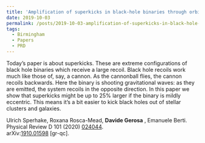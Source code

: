 ```yaml
---
title: 'Amplification of superkicks in black-hole binaries through orbital eccentricity'
date: 2019-10-03
permalink: /posts/2019-10-03-amplification-of-superkicks-in-black-hole-binaries-through-orbital-eccentricity
tags:
  - Birmingham
  - Papers
  - PRD
---
```


Today’s paper is about superkicks. These are extreme configurations of black hole binaries which receive a large recoil. Black hole recoils work much like those of, say, a cannon. As the cannonball flies, the cannon recoils backwards. Here the binary is shooting gravitational waves: as they are emitted, the system recoils in the opposite direction. In this paper we show that superkicks might be up to 25% larger if the binary is mildly eccentric. This means it’s a bit easier to kick black holes out of stellar clusters and galaxies.

Ulrich Sperhake, Roxana Rosca-Mead, **Davide Gerosa** , Emanuele Berti.  
Physical Review D 101 (2020) [024044](<https://journals.aps.org/prd/abstract/10.1103/PhysRevD.100.083015>).  
arXiv:[1910.01598](<http://arxiv.org/abs/arXiv:1910.01598>) [gr-qc].


